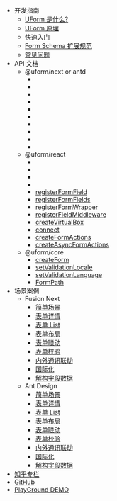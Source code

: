- 开发指南
   - [UForm 是什么?](./Tutorials/UForm是什么.md)
   - [UForm 原理](./Tutorials/UForm原理.md)
   - [快速入门](./Tutorials/快速入门.md)
   - [Form Schema 扩展规范](./Tutorials/FormSchema扩展规范.md)
   - [常见问题](./Tutorials/Questions.md)
- API 文档
   - @uform/next or antd
     - [<SchemaForm/>](./API/SchemaForm.md)
     - [<FormButtonGroup/>](./API/FormButtonGroup.md)
     - [<Submit/>](./API/Submit.md)
     - [<Reset/>](./API/Reset.md)
     - [<FormLayout/>](./API/FormLayout.md)
     - [<FormCard/>](./API/FormCard.md)
     - [<FormBlock/>](./API/FormBlock.md)
     - [<FormItemGrid/>](./API/FormItemGrid.md)
     - [<FormSlot/>](./API/FormSlot.md)
     - [<FormTextBox/>](./API/FormTextBox.md)
   - @uform/react
     - [<SchemaForm/>](./API/SchemaForm_React.md)
     - [<Field/>](./API/Field_React.md)
     - [<FormProvider/>](./API/FormProvider.md)
     - [<FormConsumer/>](./API/FormConsumer.md)
     - [registerFormField](./API/registerFormField.md)
     - [registerFormFields](./API/registerFormFields.md)
     - [registerFormWrapper](./API/registerFormWrapper.md)
     - [registerFieldMiddleware](./API/registerFieldMiddleware.md)
     - [createVirtualBox](./API/createVirtualBox.md)
     - [connect](./API/connect.md)
     - [createFormActions](./API/createFormActions.md)
     - [createAsyncFormActions](./API/createAsyncFormActions.md)
   - @uform/core
     - [createForm](./API/createForm.md)
     - [setValidationLocale](./API/setValidationLocale.md)
     - [setValidationLanguage](./API/setValidationLanguage.md)
     - [FormPath](./API/FormPath.md)
- 场景案例
  - Fusion Next
     - [简单场景](./Examples/next/Sample.md)
     - [表单详情](./Examples/next/Detail.md)
     - [表单 List](./Examples/next/List.md)
     - [表单布局](./Examples/next/Layout.md)
     - [表单联动](./Examples/next/Relations.md)
     - [表单校验](./Examples/next/Validation.md)
     - [内外通讯联动](./Examples/next/Actions.md)
     - [国际化](./Examples/next/International.md)
     - [解构字段数据](./Examples/next/Deconstruction.md)
  - Ant Design
     - [简单场景](./Examples/antd/Sample.md)
     - [表单详情](./Examples/antd/Detail.md)
     - [表单 List](./Examples/antd/List.md)
     - [表单布局](./Examples/antd/Layout.md)
     - [表单联动](./Examples/antd/Relations.md)
     - [表单校验](./Examples/antd/Validation.md)
     - [内外通讯联动](./Examples/antd/Actions.md)
     - [国际化](./Examples/antd/International.md)
     - [解构字段数据](./Examples/next/Deconstruction.md)
- [知乎专栏](https://zhuanlan.zhihu.com/uform)
- [GitHub](https://github.com/alibaba/uform)
- [PlayGround DEMO](../packages/builder-plugin-antd/src/demo/index.js)
